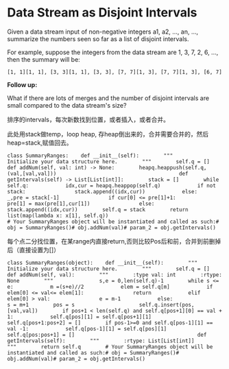 # Data Stream as Disjoint Intervals

Given a data stream input of non-negative integers a1, a2, ..., an, ..., summarize the numbers seen so far as a list of disjoint intervals.

For example, suppose the integers from the data stream are 1, 3, 7, 2, 6, ..., then the summary will be:

```text
[1, 1][1, 1], [3, 3][1, 1], [3, 3], [7, 7][1, 3], [7, 7][1, 3], [6, 7]
```

**Follow up:**

What if there are lots of merges and the number of disjoint intervals are small compared to the data stream's size?

排序的intervals，每次新数找到位置，或者插入，或者合并。

此处用stack做temp，loop heap, 存heap倒出来的，合并需要合并的，然后heap=stack,赋值回去。

```text
class SummaryRanges:    def __init__(self):        """        Initialize your data structure here.        """        self.q = []            def addNum(self, val: int) -> None:        heapq.heappush(self.q, (val,[val,val]))                                        def getIntervals(self) -> List[List[int]]:        stack = []        while self.q:            idx,cur = heapq.heappop(self.q)            if not stack:                stack.append((idx,cur))            else:                 _,pre = stack[-1]                if cur[0] <= pre[1]+1:                    pre[1] = max(pre[1],cur[1])                else:                    stack.append((idx,cur))        self.q = stack        return list(map(lambda x: x[1], self.q))                                                         # Your SummaryRanges object will be instantiated and called as such:# obj = SummaryRanges()# obj.addNum(val)# param_2 = obj.getIntervals()
```



每个点二分找位置，在某range内直接return,否则比较Pos后和前，合并到前删掉后（直接设置为\[\]）

```text
class SummaryRanges(object):    def __init__(self):        """        Initialize your data structure here.        """        self.q = []            def addNum(self, val):        """        :type val: int        :rtype: None        """               s,e = 0,len(self.q)-1        while s <= e:            m =(s+e)//2            elem = self.q[m]            if elem[0] <= val<= elem[1]:                return            elif elem[0] > val:                e = m-1            else:                s = m+1        pos = s                     self.q.insert(pos,[val,val])        if pos+1 < len(self.q) and self.q[pos+1][0] == val + 1:            self.q[pos][1] = self.q[pos+1][1]            self.q[pos+1:pos+2] = []        if pos-1>=0 and self.q[pos-1][1] == val -1:            self.q[pos-1][1] = self.q[pos][1]            self.q[pos:pos+1] = []                                        def getIntervals(self):        """        :rtype: List[List[int]]        """        return self.q        # Your SummaryRanges object will be instantiated and called as such:# obj = SummaryRanges()# obj.addNum(val)# param_2 = obj.getIntervals()
```

